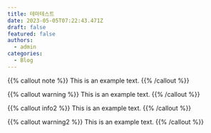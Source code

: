 ```yaml
---
title: 테마테스트
date: 2023-05-05T07:22:43.471Z
draft: false
featured: false
authors:
  - admin
categories:
  - Blog
---
```


{{% callout note %}}
This is an example text.
{{% /callout %}}

{{% callout warning %}}
This is an example text.
{{% /callout %}}

{{% callout info2 %}}
This is an example text.
{{% /callout %}}

{{% callout warning2 %}}
This is an example text.
{{% /callout %}}
  
